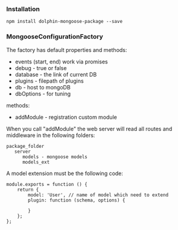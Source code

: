 ### Installation
```npm install dolphin-mongoose-package --save```


### MongooseConfigurationFactory

The factory has default properties and methods:
* events (start, end) work via promises
* debug - true or false
* database - the link of current DB
* plugins - filepath of plugins
* db - host to mongoDB
* dbOptions - for tuning

methods:
* addModule - registration custom module


When you call "addModule" the web server will read all routes and middleware in the following folders:
```
package_folder
   server
      models - mongoose models
      models_ext
```

A model extension must be the following code:
```
module.exports = function () {
    return {
        model: 'User', // name of model which need to extend
        plugin: function (schema, options) {

        }
    };
};
```
